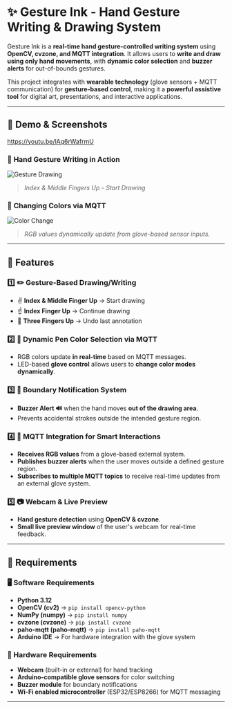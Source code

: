 # ✨ Gesture Ink - Hand Gesture Writing & Drawing System  

Gesture Ink is a **real-time hand gesture-controlled writing system** using **OpenCV, cvzone, and MQTT integration**. It allows users to **write and draw using only hand movements**, with **dynamic color selection** and **buzzer alerts** for out-of-bounds gestures.  

This project integrates with **wearable technology** (glove sensors + MQTT communication) for **gesture-based control**, making it a **powerful assistive tool** for digital art, presentations, and interactive applications.  

---

## 📸 Demo & Screenshots  
https://youtu.be/lAq6rWafrmU

### 🎨 **Hand Gesture Writing in Action**  
![Gesture Drawing](images/drawing_mode.png)  
> *Index & Middle Fingers Up - Start Drawing*  

### 🎨 **Changing Colors via MQTT**  
![Color Change](images/color_change.png)  
> *RGB values dynamically update from glove-based sensor inputs.*  

---

## 🚀 Features  

### **1️⃣ ✏️ Gesture-Based Drawing/Writing**  
- ✌️ **Index & Middle Finger Up** → Start drawing  
- ☝️ **Index Finger Up** → Continue drawing  
- 🤟 **Three Fingers Up** → Undo last annotation  

### **2️⃣ 🌈 Dynamic Pen Color Selection via MQTT**  
- RGB colors update **in real-time** based on MQTT messages.  
- LED-based **glove control** allows users to **change color modes dynamically**.  

### **3️⃣ 🎯 Boundary Notification System**  
- **Buzzer Alert 🔊** when the hand moves **out of the drawing area**.  
- Prevents accidental strokes outside the intended gesture region.  

### **4️⃣ 📡 MQTT Integration for Smart Interactions**  
- **Receives RGB values** from a glove-based external system.  
- **Publishes buzzer alerts** when the user moves outside a defined gesture region.  
- **Subscribes to multiple MQTT topics** to receive real-time updates from an external glove system.  

### **5️⃣ 📷 Webcam & Live Preview**  
- **Hand gesture detection** using **OpenCV & cvzone**.  
- **Small live preview window** of the user's webcam for real-time feedback.  

---

## 📃 Requirements  

### **🖥️ Software Requirements**
- **Python 3.12**  
- **OpenCV (cv2)** → `pip install opencv-python`  
- **NumPy (numpy)** → `pip install numpy`  
- **cvzone (cvzone)** → `pip install cvzone`  
- **paho-mqtt (paho-mqtt)** → `pip install paho-mqtt`  
- **Arduino IDE** → For hardware integration with the glove system  

### **🔌 Hardware Requirements**
- **Webcam** (built-in or external) for hand tracking  
- **Arduino-compatible glove sensors** for color switching  
- **Buzzer module** for boundary notifications  
- **Wi-Fi enabled microcontroller** (ESP32/ESP8266) for MQTT messaging  

---


